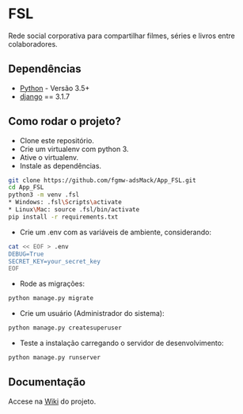 # FSL

Rede social corporativa para compartilhar filmes, séries e livros entre colaboradores.

## Dependências

- [Python](https://www.python.org/downloads/) - Versão 3.5+
- [django](http://www.djangoproject.com) == 3.1.7


## Como rodar o projeto?

- Clone este repositório.
- Crie um virtualenv com python 3.
- Ative o virtualenv.
- Instale as dependências.

```bash
git clone https://github.com/fgmw-adsMack/App_FSL.git
cd App_FSL
python3 -m venv .fsl
* Windows: .fsl\Scripts\activate
* Linux\Mac: source .fsl/bin/activate
pip install -r requirements.txt
```

- Crie um .env com as variáveis de ambiente, considerando:

```bash
cat << EOF > .env
DEBUG=True
SECRET_KEY=your_secret_key
EOF
```

- Rode as migrações:

```bash
python manage.py migrate
```

- Crie um usuário (Administrador do sistema):

```bash
python manage.py createsuperuser
```

- Teste a instalação carregando o servidor de desenvolvimento:

```bash
python manage.py runserver
```

## Documentação

Accese na [Wiki](https://github.com/fgmw-adsMack/App_FSL/wiki) do projeto.
